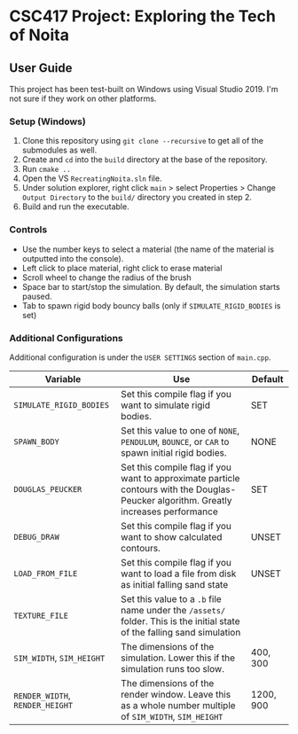 CSC417 Project: Exploring the Tech of Noita
===========================================


## User Guide
This project has been test-built on Windows using Visual Studio 2019. I'm not sure if they work on other platforms.

### Setup (Windows)
1. Clone this repository using `git clone --recursive` to get all of the submodules as well.
1. Create and `cd` into the `build` directory at the base of the repository.
1. Run `cmake ..`
1. Open the VS `RecreatingNoita.sln` file.
1. Under solution explorer, right click `main` > select Properties > Change `Output Directory` to the `build/` directory you created in step 2.
1. Build and run the executable.

### Controls
* Use the number keys to select a material (the name of the material is outputted into the console).
* Left click to place material, right click to erase material
* Scroll wheel to change the radius of the brush
* Space bar to start/stop the simulation. By default, the simulation starts paused.
* Tab to spawn rigid body bouncy balls (only if `SIMULATE_RIGID_BODIES` is set)

### Additional Configurations
Additional configuration is under the `USER SETTINGS` section of `main.cpp`.

| Variable | Use | Default |
| -------- | --- | ------- |
| `SIMULATE_RIGID_BODIES`   | Set this compile flag if you want to simulate rigid bodies. | SET |
| `SPAWN_BODY`              | Set this value to one of `NONE`, `PENDULUM`, `BOUNCE`, or `CAR` to spawn initial rigid bodies. | NONE |
| `DOUGLAS_PEUCKER`         | Set this compile flag if you want to approximate particle contours with the Douglas-Peucker algorithm. Greatly increases performance | SET |
| `DEBUG_DRAW`              | Set this compile flag if you want to show calculated contours. | UNSET |
| `LOAD_FROM_FILE`          | Set this compile flag if you want to load a file from disk as initial falling sand state | UNSET |
| `TEXTURE_FILE`            | Set this value to a `.b` file name under the `/assets/` folder. This is the initial state of the falling sand simulation | |
| `SIM_WIDTH`, `SIM_HEIGHT` | The dimensions of the simulation. Lower this if the simulation runs too slow. | 400, 300 |
| `RENDER_WIDTH`, `RENDER_HEIGHT` | The dimensions of the render window. Leave this as a whole number multiple of `SIM_WIDTH`, `SIM_HEIGHT` | 1200, 900 |

